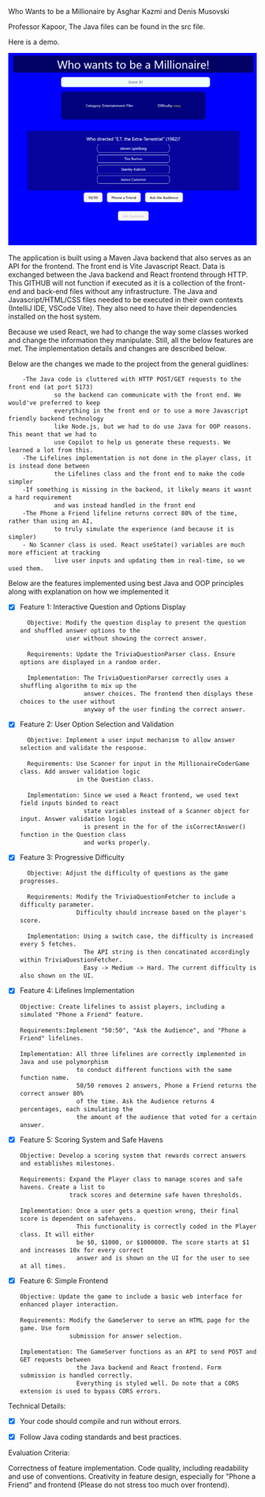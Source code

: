 Who Wants to be a Millionaire by Asghar Kazmi and Denis Musovski

Professor Kapoor, The Java files can be found in the src file.

Here is a demo.

![](https://github.com/AsgharKazmi2005/Trivia/blob/main/Demo.gif)


The application is built using a Maven Java backend that also serves as an API for the frontend. The front end is Vite Javascript React. Data is exchanged between the Java backend and React frontend through HTTP. This GITHUB will not function if executed as it is a collection of the front-end and back-end files without any infrastructure. The Java and Javascript/HTML/CSS files needed to be executed in their own contexts (IntelliJ IDE, VSCode Vite). They also need to have their dependencies installed on the host system.

Because we used React, we had to change the way some classes worked and change the information they manipulate. Still, all the below features are met. The implementation details and changes are described below.

Below are the changes we made to the project from the general guidlines:
        
        
        -The Java code is cluttered with HTTP POST/GET requests to the front end (at port 5173)
                 so the backend can communicate with the front end. We would've preferred to keep 
                 everything in the front end or to use a more Javascript friendly backend technology 
                 like Node.js, but we had to do use Java for OOP reasons. This meant that we had to
                 use Copilot to help us generate these requests. We learned a lot from this.
        -The Lifelines implementation is not done in the player class, it is instead done between 
                 the Lifelines class and the front end to make the code simpler
        -If something is missing in the backend, it likely means it wasnt a hard requirement
                 and was instead handled in the front end
        -The Phone a Friend lifeline returns correct 80% of the time, rather than using an AI,
                 to truly simulate the experience (and because it is simpler)
        - No Scanner class is used. React useState() variables are much more efficient at tracking
                 live user inputs and updating them in real-time, so we used them.

Below are the features implemented using best Java and OOP principles along with explanation on how we implemented it

- [X] Feature 1: Interactive Question and Options Display

        Objective: Modify the question display to present the question and shuffled answer options to the
                   user without showing the correct answer.

        Requirements: Update the TriviaQuestionParser class. Ensure options are displayed in a random order.

        Implementation: The TriviaQuestionParser correctly uses a shuffling algorithm to mix up the 
                        answer choices. The frontend then displays these choices to the user without
                        anyway of the user finding the correct answer.
  

- [X] Feature 2: User Option Selection and Validation

        Objective: Implement a user input mechanism to allow answer selection and validate the response.
      
        Requirements: Use Scanner for input in the MillionaireCoderGame class. Add answer validation logic
                      in the Question class.
      
        Implementation: Since we used a React frontend, we used text field inputs binded to react
                        state variables instead of a Scanner object for input. Answer validation logic
                        is present in the for of the isCorrectAnswer() function in the Question class
                        and works properly.


- [X] Feature 3: Progressive Difficulty

        Objective: Adjust the difficulty of questions as the game progresses.
      
        Requirements: Modify the TriviaQuestionFetcher to include a difficulty parameter.
                      Difficulty should increase based on the player's score.
      
        Implementation: Using a switch case, the difficulty is increased every 5 fetches.
                        The API string is then concatinated accordingly within TriviaQuestionFetcher.
                        Easy -> Medium -> Hard. The current difficulty is also shown on the UI.
        


- [X] Feature 4: Lifelines Implementation

      Objective: Create lifelines to assist players, including a simulated "Phone a Friend" feature.
      
      Requirements:Implement "50:50", "Ask the Audience", and "Phone a Friend" lifelines.
      
      Implementation: All three lifelines are correctly implemented in Java and use polymorphism
                      to conduct different functions with the same function name.
                      50/50 removes 2 answers, Phone a Friend returns the correct answer 80%
                      of the time. Ask the Audience returns 4 percentages, each simulating the
                      the amount of the audience that voted for a certain answer.

- [X] Feature 5: Scoring System and Safe Havens

      Objective: Develop a scoring system that rewards correct answers and establishes milestones.

      Requirements: Expand the Player class to manage scores and safe havens. Create a list to 
                    track scores and determine safe haven thresholds.

      Implementation: Once a user gets a question wrong, their final score is dependent on safehavens.
                      This functionality is correctly coded in the Player class. It will either
                      be $0, $1000, or $1000000. The score starts at $1 and increases 10x for every correct
                      answer and is shown on the UI for the user to see at all times.


- [X] Feature 6: Simple Frontend

      Objective: Update the game to include a basic web interface for enhanced player interaction.
      
      Requirements: Modify the GameServer to serve an HTML page for the game. Use form
                    submission for answer selection.
      
      Implementation: The GameServer functions as an API to send POST and GET requests between
                      the Java backend and React frontend. Form submission is handled correctly.
                      Everything is styled well. Do note that a CORS extension is used to bypass CORS errors.
  
Technical Details:

- [X] Your code should compile and run without errors.
- [X] Follow Java coding standards and best practices.


Evaluation Criteria:

Correctness of feature implementation.
Code quality, including readability and use of conventions.
Creativity in feature design, especially for "Phone a Friend" and frontend (Please do not stress too much over frontend).
